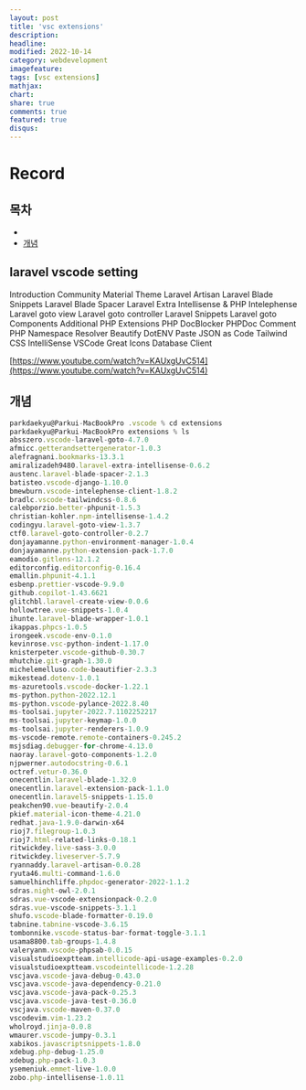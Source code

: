 ```yaml
---
layout: post
title: 'vsc extensions'
description:
headline:
modified: 2022-10-14
category: webdevelopment
imagefeature:
tags: [vsc extensions]
mathjax:
chart:
share: true
comments: true
featured: true
disqus:
---
```


# Record

## 목차

-   [](#)
-   [개념](#개념)

## laravel vscode setting

Introduction
Community Material Theme
Laravel Artisan
Laravel Blade Snippets
Laravel Blade Spacer
Laravel Extra Intellisense & PHP Intelephense
Laravel goto view
Laravel goto controller
Laravel Snippets
Laravel goto Components
Additional PHP Extensions
PHP DocBlocker
PHPDoc Comment
PHP Namespace Resolver
Beautify
DotENV
Paste JSON as Code
Tailwind CSS IntelliSense
VSCode Great Icons
Database Client

[https://www.youtube.com/watch?v=KAUxgUvC514](https://www.youtube.com/watch?v=KAUxgUvC514)

## 개념

```javascript
parkdaekyu@Parkui-MacBookPro .vscode % cd extensions
parkdaekyu@Parkui-MacBookPro extensions % ls
absszero.vscode-laravel-goto-4.7.0
afmicc.getterandsettergenerator-1.0.3
alefragnani.bookmarks-13.3.1
amiralizadeh9480.laravel-extra-intellisense-0.6.2
austenc.laravel-blade-spacer-2.1.3
batisteo.vscode-django-1.10.0
bmewburn.vscode-intelephense-client-1.8.2
bradlc.vscode-tailwindcss-0.8.6
calebporzio.better-phpunit-1.5.3
christian-kohler.npm-intellisense-1.4.2
codingyu.laravel-goto-view-1.3.7
ctf0.laravel-goto-controller-0.2.7
donjayamanne.python-environment-manager-1.0.4
donjayamanne.python-extension-pack-1.7.0
eamodio.gitlens-12.1.2
editorconfig.editorconfig-0.16.4
emallin.phpunit-4.1.1
esbenp.prettier-vscode-9.9.0
github.copilot-1.43.6621
glitchbl.laravel-create-view-0.0.6
hollowtree.vue-snippets-1.0.4
ihunte.laravel-blade-wrapper-1.0.1
ikappas.phpcs-1.0.5
irongeek.vscode-env-0.1.0
kevinrose.vsc-python-indent-1.17.0
knisterpeter.vscode-github-0.30.7
mhutchie.git-graph-1.30.0
michelemelluso.code-beautifier-2.3.3
mikestead.dotenv-1.0.1
ms-azuretools.vscode-docker-1.22.1
ms-python.python-2022.12.1
ms-python.vscode-pylance-2022.8.40
ms-toolsai.jupyter-2022.7.1102252217
ms-toolsai.jupyter-keymap-1.0.0
ms-toolsai.jupyter-renderers-1.0.9
ms-vscode-remote.remote-containers-0.245.2
msjsdiag.debugger-for-chrome-4.13.0
naoray.laravel-goto-components-1.2.0
njpwerner.autodocstring-0.6.1
octref.vetur-0.36.0
onecentlin.laravel-blade-1.32.0
onecentlin.laravel-extension-pack-1.1.0
onecentlin.laravel5-snippets-1.15.0
peakchen90.vue-beautify-2.0.4
pkief.material-icon-theme-4.21.0
redhat.java-1.9.0-darwin-x64
rioj7.filegroup-1.0.3
rioj7.html-related-links-0.18.1
ritwickdey.live-sass-3.0.0
ritwickdey.liveserver-5.7.9
ryannaddy.laravel-artisan-0.0.28
ryuta46.multi-command-1.6.0
samuelhinchliffe.phpdoc-generator-2022-1.1.2
sdras.night-owl-2.0.1
sdras.vue-vscode-extensionpack-0.2.0
sdras.vue-vscode-snippets-3.1.1
shufo.vscode-blade-formatter-0.19.0
tabnine.tabnine-vscode-3.6.15
tombonnike.vscode-status-bar-format-toggle-3.1.1
usama8800.tab-groups-1.4.8
valeryanm.vscode-phpsab-0.0.15
visualstudioexptteam.intellicode-api-usage-examples-0.2.0
visualstudioexptteam.vscodeintellicode-1.2.28
vscjava.vscode-java-debug-0.43.0
vscjava.vscode-java-dependency-0.21.0
vscjava.vscode-java-pack-0.25.3
vscjava.vscode-java-test-0.36.0
vscjava.vscode-maven-0.37.0
vscodevim.vim-1.23.2
wholroyd.jinja-0.0.8
wmaurer.vscode-jumpy-0.3.1
xabikos.javascriptsnippets-1.8.0
xdebug.php-debug-1.25.0
xdebug.php-pack-1.0.3
ysemeniuk.emmet-live-1.0.0
zobo.php-intellisense-1.0.11
```
